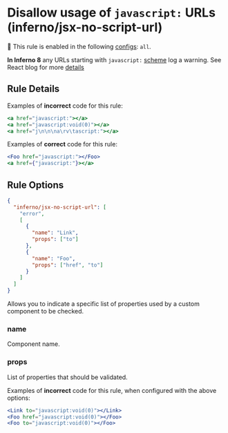 # Disallow usage of `javascript:` URLs (inferno/jsx-no-script-url)

💼 This rule is enabled in the following [configs](https://github.com/infernojs/eslint-plugin-inferno#shareable-configurations): `all`.

**In Inferno 8** any URLs starting with `javascript:` [scheme](https://wiki.whatwg.org/wiki/URL_schemes#javascript:_URLs) log a warning.
See React blog for more [details](https://reactjs.org/blog/2019/08/08/react-v16.9.0.html#deprecating-javascript-urls)

## Rule Details

Examples of **incorrect** code for this rule:

```jsx
<a href="javascript:"></a>
<a href="javascript:void(0)"></a>
<a href="j\n\n\na\rv\tascript:"></a>
```

Examples of **correct** code for this rule:

```jsx
<Foo href="javascript:"></Foo>
<a href={"javascript:"}></a>
```

## Rule Options

```json
{
  "inferno/jsx-no-script-url": [
    "error",
    [
      {
        "name": "Link",
        "props": ["to"]
      },
      {
        "name": "Foo",
        "props": ["href", "to"]
      }
    ]
  ]
}
```

Allows you to indicate a specific list of properties used by a custom component to be checked.

### name

Component name.

### props

List of properties that should be validated.

Examples of **incorrect** code for this rule, when configured with the above options:

```jsx
<Link to="javascript:void(0)"></Link>
<Foo href="javascript:void(0)"></Foo>
<Foo to="javascript:void(0)"></Foo>
```
